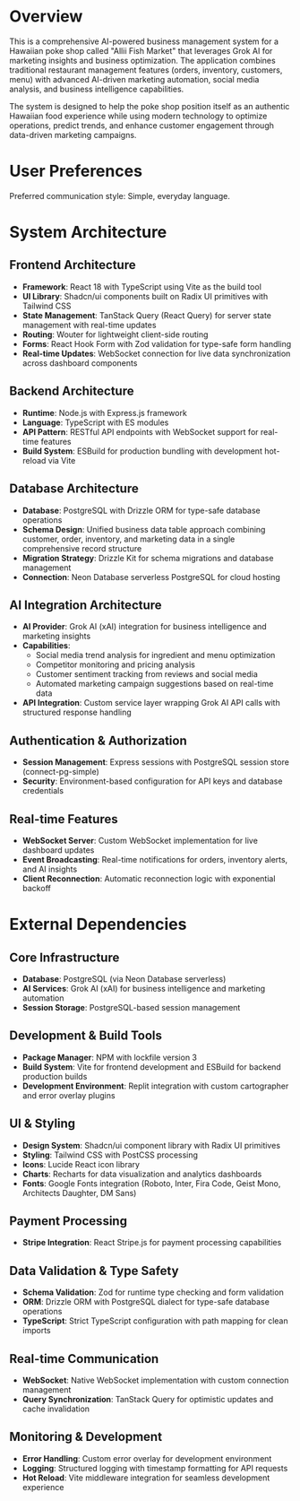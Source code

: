 # Overview

This is a comprehensive AI-powered business management system for a Hawaiian poke shop called "Allii Fish Market" that leverages Grok AI for marketing insights and business optimization. The application combines traditional restaurant management features (orders, inventory, customers, menu) with advanced AI-driven marketing automation, social media analysis, and business intelligence capabilities.

The system is designed to help the poke shop position itself as an authentic Hawaiian food experience while using modern technology to optimize operations, predict trends, and enhance customer engagement through data-driven marketing campaigns.

# User Preferences

Preferred communication style: Simple, everyday language.

# System Architecture

## Frontend Architecture
- **Framework**: React 18 with TypeScript using Vite as the build tool
- **UI Library**: Shadcn/ui components built on Radix UI primitives with Tailwind CSS
- **State Management**: TanStack Query (React Query) for server state management with real-time updates
- **Routing**: Wouter for lightweight client-side routing
- **Forms**: React Hook Form with Zod validation for type-safe form handling
- **Real-time Updates**: WebSocket connection for live data synchronization across dashboard components

## Backend Architecture
- **Runtime**: Node.js with Express.js framework
- **Language**: TypeScript with ES modules
- **API Pattern**: RESTful API endpoints with WebSocket support for real-time features
- **Build System**: ESBuild for production bundling with development hot-reload via Vite

## Database Architecture
- **Database**: PostgreSQL with Drizzle ORM for type-safe database operations
- **Schema Design**: Unified business data table approach combining customer, order, inventory, and marketing data in a single comprehensive record structure
- **Migration Strategy**: Drizzle Kit for schema migrations and database management
- **Connection**: Neon Database serverless PostgreSQL for cloud hosting

## AI Integration Architecture
- **AI Provider**: Grok AI (xAI) integration for business intelligence and marketing insights
- **Capabilities**: 
  - Social media trend analysis for ingredient and menu optimization
  - Competitor monitoring and pricing analysis
  - Customer sentiment tracking from reviews and social media
  - Automated marketing campaign suggestions based on real-time data
- **API Integration**: Custom service layer wrapping Grok AI API calls with structured response handling

## Authentication & Authorization
- **Session Management**: Express sessions with PostgreSQL session store (connect-pg-simple)
- **Security**: Environment-based configuration for API keys and database credentials

## Real-time Features
- **WebSocket Server**: Custom WebSocket implementation for live dashboard updates
- **Event Broadcasting**: Real-time notifications for orders, inventory alerts, and AI insights
- **Client Reconnection**: Automatic reconnection logic with exponential backoff

# External Dependencies

## Core Infrastructure
- **Database**: PostgreSQL (via Neon Database serverless)
- **AI Services**: Grok AI (xAI) for business intelligence and marketing automation
- **Session Storage**: PostgreSQL-based session management

## Development & Build Tools
- **Package Manager**: NPM with lockfile version 3
- **Build System**: Vite for frontend development and ESBuild for backend production builds
- **Development Environment**: Replit integration with custom cartographer and error overlay plugins

## UI & Styling
- **Design System**: Shadcn/ui component library with Radix UI primitives
- **Styling**: Tailwind CSS with PostCSS processing
- **Icons**: Lucide React icon library
- **Charts**: Recharts for data visualization and analytics dashboards
- **Fonts**: Google Fonts integration (Roboto, Inter, Fira Code, Geist Mono, Architects Daughter, DM Sans)

## Payment Processing
- **Stripe Integration**: React Stripe.js for payment processing capabilities

## Data Validation & Type Safety
- **Schema Validation**: Zod for runtime type checking and form validation
- **ORM**: Drizzle ORM with PostgreSQL dialect for type-safe database operations
- **TypeScript**: Strict TypeScript configuration with path mapping for clean imports

## Real-time Communication
- **WebSocket**: Native WebSocket implementation with custom connection management
- **Query Synchronization**: TanStack Query for optimistic updates and cache invalidation

## Monitoring & Development
- **Error Handling**: Custom error overlay for development environment
- **Logging**: Structured logging with timestamp formatting for API requests
- **Hot Reload**: Vite middleware integration for seamless development experience